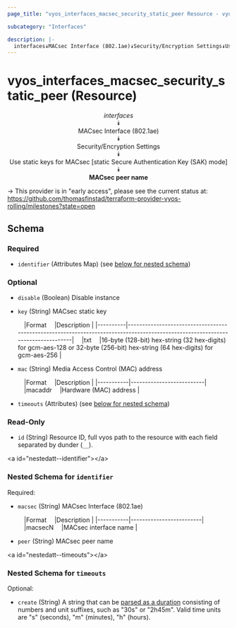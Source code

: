 ```yaml
---
page_title: "vyos_interfaces_macsec_security_static_peer Resource - vyos"

subcategory: "Interfaces"

description: |- 
  interfaces⯯MACsec Interface (802.1ae)⯯Security/Encryption Settings⯯Use static keys for MACsec [static Secure Authentication Key (SAK) mode]⯯MACsec peer name
---
```


# vyos_interfaces_macsec_security_static_peer (Resource)
<center>

*interfaces*  
⯯  
MACsec Interface (802.1ae)  
⯯  
Security/Encryption Settings  
⯯  
Use static keys for MACsec [static Secure Authentication Key (SAK) mode]  
⯯  
**MACsec peer name**


</center>

-> This provider is in "early access", please see the current status at: https://github.com/thomasfinstad/terraform-provider-vyos-rolling/milestones?state=open

## Schema

### Required

- `identifier` (Attributes Map) (see [below for nested schema](#nestedatt--identifier))

### Optional

- `disable` (Boolean) Disable instance
- `key` (String) MACsec static key

    &emsp;|Format  &emsp;|Description                                                                                                                   |
    |----------|--------------------------------------------------------------------------------------------------------------------------------|
    &emsp;|txt     &emsp;|16-byte (128-bit) hex-string (32 hex-digits) for gcm-aes-128 or 32-byte (256-bit) hex-string (64 hex-digits) for gcm-aes-256  |
- `mac` (String) Media Access Control (MAC) address

    &emsp;|Format   &emsp;|Description             |
    |-----------|--------------------------|
    &emsp;|macaddr  &emsp;|Hardware (MAC) address  |
- `timeouts` (Attributes) (see [below for nested schema](#nestedatt--timeouts))

### Read-Only

- `id` (String) Resource ID, full vyos path to the resource with each field separated by dunder (`__`).

&lt;a id=&#34;nestedatt--identifier&#34;&gt;&lt;/a&gt;
### Nested Schema for `identifier`

Required:

- `macsec` (String) MACsec Interface (802.1ae)

    &emsp;|Format   &emsp;|Description            |
    |-----------|-------------------------|
    &emsp;|macsecN  &emsp;|MACsec interface name  |
- `peer` (String) MACsec peer name


&lt;a id=&#34;nestedatt--timeouts&#34;&gt;&lt;/a&gt;
### Nested Schema for `timeouts`

Optional:

- `create` (String) A string that can be [parsed as a duration](https://pkg.go.dev/time#ParseDuration) consisting of numbers and unit suffixes, such as &#34;30s&#34; or &#34;2h45m&#34;. Valid time units are &#34;s&#34; (seconds), &#34;m&#34; (minutes), &#34;h&#34; (hours).  
